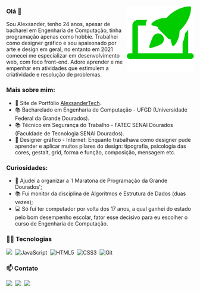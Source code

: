 ### Olá 👋
<img align="right" src="https://github.com/alexsandertech/alexsandertech/blob/main/assets/icon.svg" width="180" style="max-width:100%;margin-top: -40px;"/>

Sou Alexsander, tenho 24 anos, apesar de bacharel em Engenharia de Computação, tinha programação apenas como hobbie. Trabalhei como designer gráfico e sou apaixonado por arte e design em geral, no entanto em 2021 comecei me especializar em desenvolvimento web, com foco front-end. Adoro aprender e me empenhar em atividades que estimulem a criatividade e resolução de problemas.

### Mais sobre mim:
- 🚀 Site de Portfólio [AlexsanderTech](https://alexsander.tech/).
- 📚 Bacharelado em Engenharia de Computação - UFGD (Universidade Federal da Grande Dourados).
- 📚 Técnico em Segurança do Trabalho - FATEC SENAI Dourados (Faculdade de Tecnologia SENAI Dourados).
- 🎨 Designer gráfico  - Internet: Enquanto trabalhava como designer pude aprender e aplicar muitos pilares do design: tipografia, psicologia das cores, gestalt, grid, forma e função, composição, mensagem etc.

### Curiosidades:
 - 🚩 Ajudei a organizar a 'I Maratona de Programação da Grande Dourados';
 - 📚 Fui monitor da disciplina de Algoritmos e Estrutura de Dados (duas vezes);
 - 💻 Só fui ter computador por volta dos 17 anos, a qual ganhei do estado pelo bom desempenho escolar, fator esse decisivo para eu escolher o curso de Engenharia de Computação.


### 👨‍💻 Tecnologias 
<p>
<img src="https://img.shields.io/badge/react%20-%23323330.svg?&style=for-the-badge&logo=react&logoColor=%2300FFCC" />&nbsp;
<img alt="JavaScript" src="https://img.shields.io/badge/javascript%20-%23323330.svg?&style=for-the-badge&logo=javascript&logoColor=%2300FFCC"/>&nbsp;
<img alt="HTML5" src="https://img.shields.io/badge/html5%20-%23323330.svg?&style=for-the-badge&logo=html5&logoColor=%2300FFCC"/>&nbsp;
<img alt="CSS3" src="https://img.shields.io/badge/css3%20-%23323330.svg?&style=for-the-badge&logo=css3&logoColor=%2300FFCC"/>&nbsp;
<img alt="Git" src="https://img.shields.io/badge/git%20-%23323330.svg?&style=for-the-badge&logo=git&logoColor=%2300FFCC"/>&nbsp;
</p>

### 📫 Contato
<p>
  <a target="_blank"href="https://www.linkedin.com/in/alexsandertech"><img src="https://img.shields.io/badge/linkedin-%230077B5.svg?&style=for-the-badge&logo=linkedin&logoColor=white" /></a>&nbsp;
  <a target="_blank"href="https://www.instagram.com/alexsandertech/"><img src="https://img.shields.io/badge/instagram%20-%23E4405F.svg?&style=for-the-badge&logo=Instagram&logoColor=white" /></a>&nbsp;
  <a href="mailto:hello@alexsander.tech"><img src="https://img.shields.io/badge/mail-%23D14836.svg?&style=for-the-badge&logo=gmail&logoColor=white" /></a>&nbsp;
</p>

<!--
**alexsandertech/alexsandertech** is a ✨ _special_ ✨ repository because its `README.md` (this file) appears on your GitHub profile.

Here are some ideas to get you started:

- 🔭 I’m currently working on ...
- 🌱 I’m currently learning ...
- 👯 I’m looking to collaborate on ...
- 🤔 I’m looking for help with ...
- 💬 Ask me about ...
- 📫 How to reach me: ...
- 😄 Pronouns: ...
- ⚡ Fun fact: ...
-->
